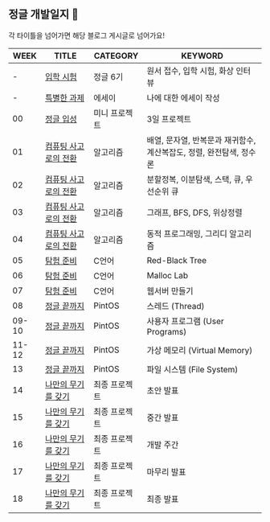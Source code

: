 ## 정글 개발일지 🌴
각 타이틀을 넘어가면 해당 블로그 게시글로 넘어가요!

|WEEK|TITLE|CATEGORY|KEYWORD|
|----|-----|--------|-------|
|-|[입학 시험](https://moonlight-duck.tistory.com/105)|정글 6기	|원서 접수, 입학 시험, 화상 인터뷰|
|-|[특별한 과제](https://moonlight-duck.tistory.com/107)|에세이|나에 대한 에세이 작성|
|00|[정글 입성](https://moonlight-duck.tistory.com/106)|미니 프로젝트|3일 프로젝트|
|01|[컴퓨팅 사고로의 전환](https://moonlight-duck.tistory.com/108)|알고리즘|배열, 문자열, 반복문과 재귀함수, 계산복잡도, 정렬, 완전탐색, 정수론|
|02|[컴퓨팅 사고로의 전환](https://moonlight-duck.tistory.com/109)|알고리즘|분할정복, 이분탐색, 스택, 큐, 우선순위 큐|
|03|[컴퓨팅 사고로의 전환](https://moonlight-duck.tistory.com/110)|알고리즘|그래프, BFS, DFS, 위상정렬|
|04|[컴퓨팅 사고로의 전환](https://moonlight-duck.tistory.com/111)|알고리즘|동적 프로그래밍, 그리디 알고리즘|
|05|[탐험 준비](https://moonlight-duck.tistory.com/112)|C언어|Red-Black Tree|
|06|[탐험 준비](https://moonlight-duck.tistory.com/113)|C언어|Malloc Lab|
|07|[탐험 준비](https://moonlight-duck.tistory.com/114)|C언어|웹서버 만들기|
|08|[정글 끝까지](https://moonlight-duck.tistory.com/115)|PintOS|스레드 (Thread)|
|09-10|[정글 끝까지](https://moonlight-duck.tistory.com/116)|PintOS|사용자 프로그램 (User Programs)|
|11-12|[정글 끝까지](https://moonlight-duck.tistory.com/117)|PintOS|가상 메모리 (Virtual Memory)|
|13|[정글 끝까지](https://moonlight-duck.tistory.com/118)|PintOS|파일 시스템 (File System)|
|14|[나만의 무기를 갖기](https://moonlight-duck.tistory.com/119)|최종 프로젝트|초안 발표|
|15|[나만의 무기를 갖기](https://moonlight-duck.tistory.com/120)|최종 프로젝트|중간 발표|
|16|[나만의 무기를 갖기](https://moonlight-duck.tistory.com/121)|최종 프로젝트|개발 주간|
|17|[나만의 무기를 갖기](https://moonlight-duck.tistory.com/122)|최종 프로젝트|마무리 발표|
|18|[나만의 무기를 갖기](https://moonlight-duck.tistory.com/123)|최종 프로젝트|최종 발표|